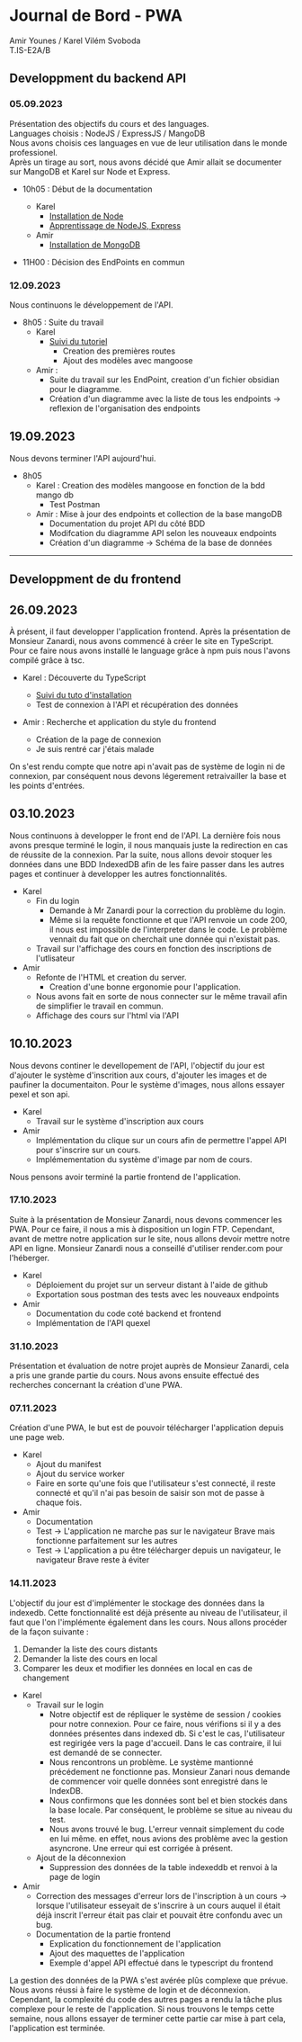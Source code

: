 # Journal de Bord - PWA
Amir Younes / Karel Vilém Svoboda  
T.IS-E2A/B

## Developpment du backend API

### 05.09.2023

Présentation des objectifs du cours et des languages.  
Languages choisis : NodeJS / ExpressJS / MangoDB  
Nous avons choisis ces languages en vue de leur utilisation dans le monde professionel.  
Après un tirage au sort, nous avons décidé que Amir allait se documenter sur MangoDB et Karel sur Node et Express.

- 10h05 : Début de la documentation 
    - Karel
        - [Installation de Node](https://www.youtube.com/watch?v=R73JI8rwkKc)
        - [Apprentissage de NodeJS, Express](https://www.youtube.com/watch?v=0oXYLzuucwE&list=PL55RiY5tL51q4D-B63KBnygU6opNPFk_q)
    - Amir
        - [Installation de MongoDB](https://www.mongodb.com/docs/manual/tutorial/getting-started/)

- 11H00 : Décision des EndPoints en commun


### 12.09.2023
Nous continuons le développement de l'API.

- 8h05 : Suite du travail
    - Karel
        - [Suivi du tutoriel](https://www.youtube.com/watch?v=0oXYLzuucwE&list=PL55RiY5tL51q4D-B63KBnygU6opNPFk_q)
            - Creation des premières routes
            - Ajout des modèles avec mangoose
    - Amir :
        - Suite du travail sur les EndPoint, creation d'un fichier obsidian pour le diagramme.
        - Création d'un diagramme avec la liste de tous les endpoints -> reflexion de l'organisation des endpoints

## 19.09.2023
Nous devons terminer l'API aujourd'hui.

- 8h05
    - Karel : Creation des modèles mangoose en fonction de la bdd mango db
        - Test Postman
    - Amir : Mise à jour des endpoints et collection de la base mangoDB
        - Documentation du projet API du côté BDD
        - Modifcation du diagramme API selon les nouveaux endpoints
        - Création d'un diagramme -> Schéma de la base de données

----
## Developpment de du frontend

## 26.09.2023

À présent, il faut developper l'application frontend. Après la présentation de Monsieur Zanardi, nous avons commencé à créer le site en TypeScript. Pour ce faire nous avons installé le language grâce à npm puis nous l'avons compilé grâce à tsc.

- Karel : Découverte du TypeScript
    - [Suivi du tuto d'installation](https://www.digitalocean.com/community/tutorials/typescript-new-project)
    - Test de connexion à l'API et récupération des données

- Amir : Recherche et application du style du frontend
    - Création de la page de connexion
    - Je suis rentré car j'étais malade

On s'est rendu compte que notre api n'avait pas de système de login ni de connexion, par conséquent nous devons légerement retraivailler la base et les points d'entrées.

## 03.10.2023

Nous continuons à developper le front end de l'API. La dernière fois nous avons presque terminé le login, il nous manquais juste la redirection en cas de réussite de la connexion. Par la suite, nous allons devoir stoquer les données dans une BDD IndexedDB afin de les faire passer dans les autres pages et continuer à developper les autres fonctionnalités.

- Karel
    - Fin du login
        - Demande à Mr Zanardi pour la correction du problème du login.
        - Même si la requête fonctionne et que l'API renvoie un code 200, il nous est impossible de l'interpreter dans le code. Le problème vennait du fait que on cherchait une donnée qui n'existait pas.
    - Travail sur l'affichage des cours en fonction des inscriptions de l'utlisateur
-  Amir
    - Refonte de l'HTML et creation du server.
        - Creation d'une bonne ergonomie pour l'application.
    - Nous avons fait en sorte de nous connecter sur le même travail afin de simplifier le travail en commun.
    - Affichage des cours sur l'html via l'API

## 10.10.2023

Nous devons continer le devellopement de l'API, l'objectif du jour est d'ajouter le système d'inscrition aux cours, d'ajouter les images et de paufiner la documentaiton. Pour le système d'images, nous allons essayer pexel et son api.

- Karel
    - Travail sur le système d'inscription aux cours
- Amir
    - Implémentation du clique sur un cours afin de permettre l'appel API pour s'inscrire sur un cours.
    - Implémementation du système d'image par nom de cours.

Nous pensons avoir terminé la partie frontend de l'application.

### 17.10.2023

Suite à la présentation de Monsieur Zanardi, nous devons commencer les PWA. Pour ce faire, il nous a mis à disposition un login FTP. Cependant, avant de mettre notre application sur le site, nous allons devoir mettre notre API en ligne. Monsieur Zanardi nous a conseillé d'utiliser render.com pour l'héberger.

- Karel
    - Déploiement du projet sur un serveur distant à l'aide de github
    - Exportation sous postman des tests avec les nouveaux endpoints
- Amir
    - Documentation du code coté backend et frontend
    - Implémentation de l'API quexel

### 31.10.2023

Présentation et évaluation de notre projet auprès de Monsieur Zanardi, cela a pris une grande partie du cours.
Nous avons ensuite effectué des recherches concernant la création d'une PWA.

### 07.11.2023

Création d'une PWA, le but est de pouvoir télécharger l'application depuis une page web.

- Karel
    - Ajout du manifest
    - Ajout du service worker
    - Faire en sorte qu'une fois que l'utilisateur s'est connecté, il reste connecté et qu'il n'ai pas besoin de saisir son mot de passe à chaque fois.
- Amir
    - Documentation
    - Test -> L'application ne marche pas sur le navigateur Brave mais fonctionne parfaitement sur les autres
    - Test -> L'application a pu être télécharger depuis un navigateur, le navigateur Brave reste à éviter

### 14.11.2023

L'objectif du jour est d'implémenter le stockage des données dans la indexedb. Cette fonctionnalité est déjà présente au niveau de l'utilisateur, il faut que l'on l'implémente également dans les cours. Nous allons procéder de la façon suivante :
1. Demander la liste des cours distants
2. Demander la liste des cours en local
3. Comparer les deux et modifier les données en local en cas de changement

- Karel  
    - Travail sur le login  
        - Notre objectif est de répliquer le système de session / cookies pour notre connexion. Pour ce faire, nous vérifions si il y a des données présentes dans indexed db. Si c'est le cas, l'utilisateur est regirigée vers la page d'accueil. Dans le cas contraire, il lui est demandé de se connecter.
        - Nous rencontrons un problème. Le système mantionné précédement ne fonctionne pas. Monsieur Zanari nous demande de commencer voir quelle données sont enregistré dans le IndexDB.  
        - Nous confirmons que les données sont bel et bien stockés dans la base locale. Par conséquent, le problème se situe au niveau du test.
        - Nous avons trouvé le bug. L'erreur vennait simplement du code en lui même. en effet, nous avions des problème avec la gestion asyncrone. Une erreur qui est corrigée à présent.
    - Ajout de la déconnexion
        - Suppression des données de la table indexeddb et renvoi à la page de login
- Amir
    - Correction des messages d'erreur lors de l'inscription à un cours -> lorsque l'utilisateur esseyait de s'inscrire à un cours auquel il était déjà inscrit l'erreur était pas clair et pouvait être confondu avec un bug.
    - Documentation de la partie frontend
        - Explication du fonctionnement de l'application
        - Ajout des maquettes de l'application
        - Exemple d'appel API effectué dans le typescript du frontend

La gestion des données de la PWA s'est avérée plûs complexe que prévue. Nous avons réussi à faire le système de login et de déconnexion. Cependant, la complexité du code des autres pages a rendu la tâche plus complexe pour le reste de l'application. Si nous trouvons le temps cette semaine, nous allons essayer de terminer cette partie car mise à part cela, l'application est terminée.